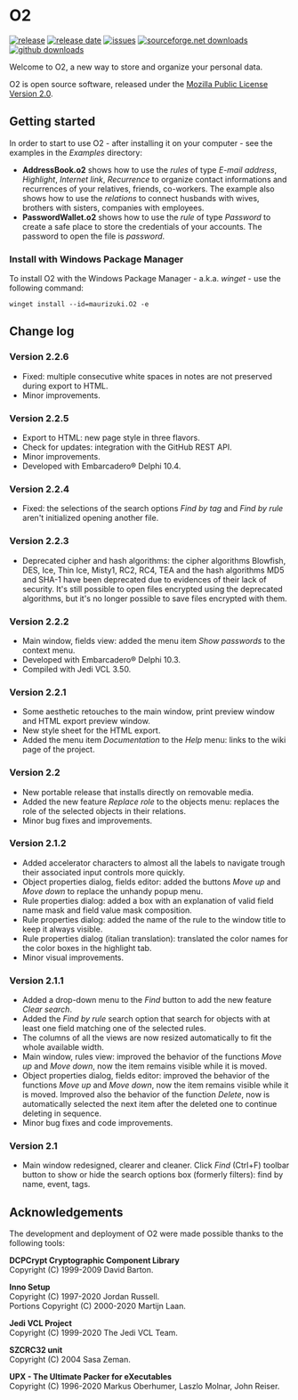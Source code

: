 # O2

[![release](https://img.shields.io/github/v/release/maurizuki/O2)](https://github.com/maurizuki/O2/releases/latest)
[![release date](https://img.shields.io/github/release-date/maurizuki/O2)](https://github.com/maurizuki/O2/releases/latest)
[![issues](https://img.shields.io/github/issues/maurizuki/O2)](https://github.com/maurizuki/O2/issues)
[![sourceforge.net downloads](https://img.shields.io/sourceforge/dt/o2project?logo=sourceforge)](https://github.com/maurizuki/O2/releases/latest)
[![github downloads](https://img.shields.io/github/downloads/maurizuki/O2/total?logo=github)](https://github.com/maurizuki/O2/releases/latest)

Welcome to O2, a new way to store and organize your personal data.

O2 is open source software, released under the [Mozilla Public License Version 2.0](http://mozilla.org/MPL/2.0/).

## Getting started

In order to start to use O2 - after installing it on your computer - see the examples in the *Examples* directory:

- __AddressBook.o2__ shows how to use the *rules* of type *E-mail address*, *Highlight*, *Internet link*, *Recurrence* to organize contact informations and recurrences of your relatives, friends, co-workers. The example also shows how to use the *relations* to connect husbands with wives, brothers with sisters, companies with employees.
- __PasswordWallet.o2__ shows how to use the *rule* of type *Password* to create a safe place to store the credentials of your accounts. The password to open the file is *password*.

### Install with Windows Package Manager

To install O2 with the Windows Package Manager - a.k.a. *winget* - use the following command:
```
winget install --id=maurizuki.O2 -e
```

## Change log

### Version 2.2.6
- Fixed: multiple consecutive white spaces in notes are not preserved during export to HTML.
- Minor improvements.

### Version 2.2.5
- Export to HTML: new page style in three flavors.
- Check for updates: integration with the GitHub REST API.
- Minor improvements.
- Developed with Embarcadero® Delphi 10.4.

### Version 2.2.4
- Fixed: the selections of the search options *Find by tag* and *Find by rule* aren't initialized opening another file.

### Version 2.2.3
- Deprecated cipher and hash algorithms: the cipher algorithms Blowfish, DES, Ice, Thin Ice, Misty1, RC2, RC4, TEA and the hash algorithms MD5 and SHA-1 have been deprecated due to evidences of their lack of security. It's still possible to open files encrypted using the deprecated algorithms, but it's no longer possible to save files encrypted with them.

### Version 2.2.2
- Main window, fields view: added the menu item *Show passwords* to the context menu.
- Developed with Embarcadero® Delphi 10.3.
- Compiled with Jedi VCL 3.50.

### Version 2.2.1
- Some aesthetic retouches to the main window, print preview window and HTML export preview window.
- New style sheet for the HTML export.
- Added the menu item *Documentation* to the *Help* menu: links to the wiki page of the project.

### Version 2.2
- New portable release that installs directly on removable media.
- Added the new feature *Replace role* to the objects menu: replaces the role of the selected objects in their relations.
- Minor bug fixes and improvements.

### Version 2.1.2
- Added accelerator characters to almost all the labels to navigate trough their associated input controls more quickly.
- Object properties dialog, fields editor: added the buttons *Move up* and *Move down* to replace the unhandy popup menu.
- Rule properties dialog: added a box with an explanation of valid field name mask and field value mask composition.
- Rule properties dialog: added the name of the rule to the window title to keep it always visible.
- Rule properties dialog (italian translation): translated the color names for the color boxes in the highlight tab.
- Minor visual improvements.

### Version 2.1.1
- Added a drop-down menu to the *Find* button to add the new feature *Clear search*.
- Added the *Find by rule* search option that search for objects with at least one field matching one of the selected rules.
- The columns of all the views are now resized automatically to fit the whole available width.
- Main window, rules view: improved the behavior of the functions *Move up* and *Move down*, now the item remains visible while it is moved.
- Object properties dialog, fields editor: improved the behavior of the functions *Move up* and *Move down*, now the item remains visible while it is moved. Improved also the behavior of the function *Delete*, now is automatically selected the next item after the deleted one to continue deleting in sequence.
- Minor bug fixes and code improvements.

### Version 2.1
- Main window redesigned, clearer and cleaner. Click *Find* (Ctrl+F) toolbar button to show or hide the search options box (formerly filters): find by name, event, tags.

## Acknowledgements

The development and deployment of O2 were made possible thanks to the following tools:  

__DCPCrypt Cryptographic Component Library__  
Copyright (C) 1999-2009 David Barton.  

__Inno Setup__  
Copyright (C) 1997-2020 Jordan Russell.  
Portions Copyright (C) 2000-2020 Martijn Laan.  

__Jedi VCL Project__  
Copyright (C) 1999-2020 The Jedi VCL Team.  

__SZCRC32 unit__  
Copyright (C) 2004 Sasa Zeman.  

__UPX - The Ultimate Packer for eXecutables__  
Copyright (C) 1996-2020 Markus Oberhumer, Laszlo Molnar, John Reiser.
